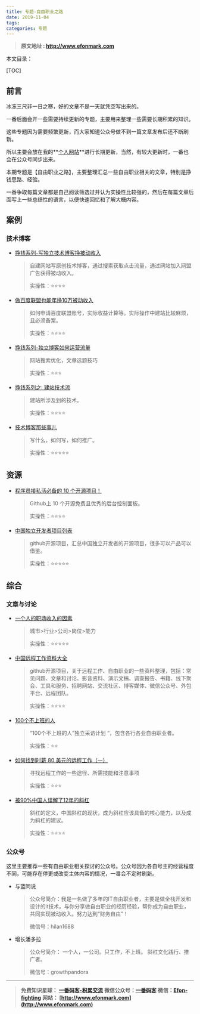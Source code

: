 ```yaml
---
title: 专题-自由职业之路
date: 2019-11-04
tags: 
categories: 专题
---
```


> **原文地址 : http://www.efonmark.com**

本文目录：

[TOC]

## 前言

冰冻三尺非一日之寒，好的文章不是一天就凭空写出来的。

一番后面会开一些需要持续更新的专题，主要用来整理一些需要长期积累的知识。

这些专题因为需要频繁更新，而大家知道公众号做不到一篇文章发布后还不断刷新。

所以主要会放在我的**[个人网站](http://www.efonmark.com)**进行长期更新，当然，有较大更新时，一番也会在公众号同步出来。

本期专题是【自由职业之路】，主要整理汇总一些自由职业相关的文章，特别是挣钱思路、经验。

一番争取每篇文章都是自己阅读筛选过并认为实操性比较强的，然后在每篇文章后面写上一些总结性的语言，以便快速回忆和了解大概内容。

<!--more-->

## 案例

### 技术博客

* [挣钱系列-写独立技术博客挣被动收入](https://mp.weixin.qq.com/s/hjik30vSKBKubet16v-lZA)

  > 自建网站写原创技术博客，通过搜索获取点击流量，通过网站加入网盟广告获得被动收入。
  >
  > 实操性：⭐⭐⭐⭐
  
* [做百度联盟也能年挣10万被动收入](https://mp.weixin.qq.com/s/Ub_dkBddp72BXb5TubB5Yg)

  > 如何申请百度联盟账号，实际收益计算等。实际操作中建站比较麻烦，且必须备案。
  >
  > 实操性：⭐⭐⭐⭐
  
* [挣钱系列-独立博客如何运营流量](https://mp.weixin.qq.com/s/sBSiufyPFagkIEQ990wK2g)

  > 网站搜索优化，文章选题技巧
  >
  > 实操性：⭐⭐⭐

* [挣钱系列之: 建站技术流](https://mp.weixin.qq.com/s/I8-zO8MQScH94d84z-IpxQ)

  > 建站所涉及到的技术。
  >
  > 实操性：⭐⭐⭐⭐
  
* [技术博客那些事儿](https://www.cnblogs.com/ityouknow/p/7198686.html)

  > 写什么，如何写，如何推广。
  >
  > 实操性：⭐⭐⭐⭐⭐


## 资源

* [程序员接私活必备的 10 个开源项目！](https://mp.weixin.qq.com/s/t4smC2u5bi6rVOeGlHJMnw)

  > Github上 10 个开源免费且优秀的后台控制面板。
  >
  > 实操性：⭐⭐⭐⭐
  
* [中国独立开发者项目列表](https://github.com/1c7/chinese-independent-developer)

  > github开源项目，汇总中国独立开发者的开源项目，很多可以产品可以借鉴。
  >
  > 实操性：⭐⭐⭐⭐⭐

## 综合

### 文章与讨论

* [一个人的职场收入的因素](https://m.weibo.cn/status/4431282849164862)

  > 城市>行业>公司>岗位>能力
  >
  > 实操性：⭐⭐⭐⭐⭐

* [中国远程工作资料大全](https://github.com/greatghoul/remote-working)

  > github开源项目，关于远程工作、自由职业的一些资料整理，包括：常见问题、文章和讨论、影音资料、演示文稿、调查报告、书籍、线下聚会、工具和服务、招聘网站、交流社区、博客媒体、微信公众号、外包平台、远程团队。
  >
  > 实操性：⭐⭐⭐⭐

* [100个不上班的人](https://www.douban.com/doulist/109772107/?sort=time&sub_type=10)

  > “100个不上班的人”独立采访计划 “，包含各行各业自由职业者。
  >
  > 实操性：⭐⭐

* [如何找到时薪 80 美元的远程工作（一）](https://geekplux.com/2019/07/31/how-to-get-jobs-pay-80-dollars-per-hour-1)

  > 寻找远程工作的一些途径、所需技能和注意事项
  >
  > 实操性：⭐⭐⭐
  
* [被90%中国人误解了12年的斜杠](https://mp.weixin.qq.com/s/3LFNhl58y3Ldc7OWKE-uIw)

  > 斜杠的定义，中国斜杠的现状，成为斜杠应该具备的核心能力，以及成为斜杠的建议。
  >
  > 实操性：⭐⭐⭐⭐


### 公众号

这里主要推荐一些有自由职业相关探讨的公众号。公众号因为各自号主的经营程度不同，可能存在停更或改变主体内容的情况，一番会不定时刷新。

* 与蓝同说

  > 公众号简介：我是一名做了多年的IT自由职业者，主要是做全栈开发和设计的it技术。与你分享做自由职业的经历经验，帮你成为自由职业，共同实现被动收入。努力达到“财务自由”！
  >
  > 微信号：hilan1688
  
* 增长潘多拉

  > 公众号简介： 一个人，一公司。只工作，不上班。 斜杠文化践行、推广者。
  >
  > 微信号：growthpandora



--------


> **免费知识星球： [一番码客-积累交流](http://www.efonmark.com/efonmark-blog/readme/zhishixingqiu1.png)**
> **微信公众号：[一番码客](http://www.efonmark.com/efonmark-blog/readme/guanzhu_1.jpg)**
> **微信：[Efon-fighting](http://www.efonmark.com/efonmark-blog/readme/weixin.jpg)**
> **网站： [http://www.efonmark.com](http://www.efonmark.com)**